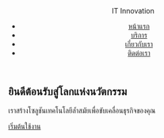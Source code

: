 <!DOCTYPE html>
<html lang="th">
<head>
    <meta charset="UTF-8">
    <meta name="viewport" content="width=device-width, initial-scale=1.0">
    <title>IT Innovation</title>
    <link rel="stylesheet" href="styles.css">
</head>
<body>
    <header>
        <div class="logo">IT Innovation</div>
        <nav>
            <ul>
                <li><a href="#">หน้าแรก</a></li>
                <li><a href="#">บริการ</a></li>
                <li><a href="#">เกี่ยวกับเรา</a></li>
                <li><a href="#">ติดต่อเรา</a></li>
            </ul>
        </nav>
    </header>
    <section class="hero">
        <h1>ยินดีต้อนรับสู่โลกแห่งนวัตกรรม</h1>
        <p>เราสร้างโซลูชันเทคโนโลยีล้ำสมัยเพื่อขับเคลื่อนธุรกิจของคุณ</p>
        <a href="#" class="btn">เริ่มต้นใช้งาน</a>
    </section>
</body>
</html>
